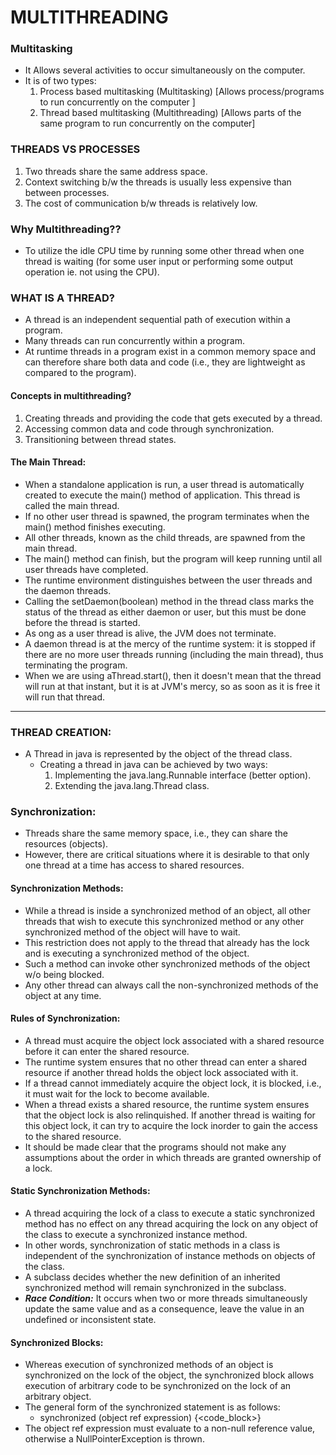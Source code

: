 # MULTITHREADING

### Multitasking
- It Allows several activities to occur simultaneously on the computer.
- It is of two types:
  1. Process based multitasking (Multitasking) [Allows process/programs to run concurrently on the computer ]  
  2. Thread based multitasking (Multithreading) [Allows parts of the same program to run concurrently on the computer]

### THREADS VS PROCESSES
1. Two threads share the same address space.
2. Context switching b/w the threads is usually less expensive than between processes.
3. The cost of communication b/w threads is relatively low.

### Why Multithreading??
- To utilize the idle CPU time by running some other thread when one thread is waiting (for some user input or performing some output operation ie. not using the CPU).

### WHAT IS A THREAD?
- A thread is an independent sequential path of execution within a program.
- Many threads can run concurrently within a program.
- At runtime threads in a program exist in a common memory space and can therefore share both data and code (i.e., they are lightweight as compared to the program).

#### Concepts in multithreading?
1. Creating threads and providing the code that gets executed by a thread.
2.  Accessing common data and code through synchronization.
3. Transitioning between thread states.

#### The Main Thread:
- When a standalone application is run, a user thread is automatically created to execute the main() method of application. This thread is called the main thread.
- If no other user thread is spawned, the program terminates when the main() method finishes executing.
- All other threads, known as the child threads, are spawned from the main thread.
- The main() method can finish, but the program will keep running until all user threads have completed.
- The runtime environment distinguishes between the user threads and the daemon threads.
- Calling the setDaemon(boolean) method in the thread class marks the status of the thread as either daemon or user, but this must be done before the thread is started.
- As ong as a user thread is alive, the JVM does not terminate.
- A daemon thread is at the mercy of the runtime system: it is stopped if there are no more user threads running (including the main thread), thus terminating the program.
- When we are using aThread.start(), then it doesn't mean that the thread will run at that instant, but it is at JVM's mercy, so as soon as it is free it will run that thread.

---
### **THREAD CREATION:**
- A Thread in java is represented by the object of the thread class.
    - Creating a thread in java can be achieved by two ways:
      1. Implementing the java.lang.Runnable interface (better option).
      2. Extending the java.lang.Thread class.

### Synchronization:
- Threads share the same memory space, i.e., they can share the resources (objects).
- However, there are critical situations where it is desirable to that only one thread at a time has access to shared resources.

#### Synchronization Methods:
- While a thread is inside a synchronized method of an object, all other threads that wish to execute this synchronized method or any other synchronized method of the object will have to wait.
- This restriction does not apply to the thread that already has the lock and is executing a synchronized method of the object.
- Such a method can invoke other synchronized methods of the object w/o being blocked.
- Any other thread can always call the non-synchronized methods of the object at any time.

#### Rules of Synchronization:
- A thread must acquire the object lock associated with a shared resource before it can enter the shared resource.
- The runtime system ensures that no other thread can enter a shared resource if another thread holds the object lock associated with it.
- If a thread cannot immediately acquire the object lock, it is blocked, i.e., it must wait for the lock to become available.
- When a thread exists a shared resource, the runtime system ensures that the object lock is also relinquished. If another thread is waiting for this object lock, it can try to acquire the lock inorder to gain the access to the shared resource.
- It should be made clear that the programs should not make any assumptions about the order in which threads are granted ownership of a lock.
 
#### Static Synchronization Methods:
- A thread acquiring the lock of a class to execute a static synchronized method has no effect on any thread acquiring the lock on any object of the class to execute a synchronized instance method.
- In other words, synchronization of static methods in a class is independent of the synchronization of instance methods on objects of the class.
- A subclass decides whether the new definition of an inherited synchronized method will remain synchronized in the subclass.
- ***Race Condition:*** It occurs when two or more threads simultaneously update the same value and as a consequence, leave the value in an undefined or inconsistent state.

#### Synchronized Blocks:
- Whereas execution of synchronized methods of an object is synchronized on the lock of the object, the synchronized block allows execution of arbitrary code to be synchronized on the lock of an arbitrary object.
- The general form of the synchronized statement is as follows:
  - synchronized (object ref expression) {<code_block>}
- The object ref expression must evaluate to a non-null reference value, otherwise a NullPointerException is thrown.